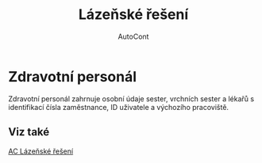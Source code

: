 ﻿---
    title: "Lázeňské řešení"
    author: AutoCont
    ms.date: 04/30/2018
    ms.topic: article
    ms.prod: dynamics-nav-2017
    ms.contentlocale: cs-cz
    ms.lasthandoff: 04/30/2018
---

# Zdravotní personál

Zdravotní personál zahrnuje osobní údaje sester, vrchních sester a lékařů s identifikací čísla zaměstnance, ID uživatele a výchozího pracoviště. 


## <a name="see-also"></a>Viz také
[AC Lázeňské řešení](ac-spa-solution.md)